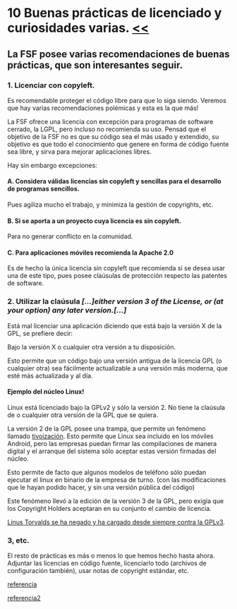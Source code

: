 # 10 Buenas prácticas de licenciado y curiosidades varias. [<<](../README.md)

## La FSF posee varias recomendaciones de buenas prácticas, que son interesantes seguir.

### 1. Licenciar con copyleft.

Es recomendable proteger el código libre para que lo siga siendo. Veremos que hay varias recomendaciones polémicas y esta es la que más!

La FSF ofrece una licencia con excepción para programas de software cerrado, la LGPL, pero incluso no recomienda su uso. Pensad que el objetivo de la FSF no es que su código sea el más usado y extendido, su objetivo es que todo el conocimiento que genere en forma de código fuente sea libre, y sirva para mejorar aplicaciones libres.

Hay sin embargo excepciones:

#### A. Considera válidas licencias sin copyleft y sencillas para el desarrollo de programas sencillos.

Pues agiliza mucho el trabajo, y minimiza la gestión de copyrights, etc.

#### B. Si se aporta a un proyecto cuya licencia es sin copyleft.

Para no generar conflicto en la comunidad.

#### C. Para aplicaciones móviles recomienda la Apache 2.0

Es de hecho la única licencia sin copyleft que recomienda si se desea usar una de este tipo, pues posee claúsulas de protección respecto las patentes de software.

### 2. Utilizar la claúsula *[...]either version 3 of the License, or (at your option) any later version.[...]*

Está mal licenciar una aplicación diciendo que está bajo la versión X de la GPL, se prefiere decir:

Bajo la versión X o cualquier otra versión a tu disposición.

Esto permite que un código bajo una versión antigua de la licencia GPL (o cualquier otra) sea fácilmente actualizable a una versión más moderna, que esté más actualizada y al día.

#### Ejemplo del núcleo Linux!

Linux está licenciado bajo la GPLv2 y sólo la versión 2. No tiene la claúsula de o cualquier otra versión de la GPL que se quiera.

La versión 2 de la GPL posee una trampa, que permite un fenómeno llamado [tivoización](https://es.wikipedia.org/wiki/Tivoizaci%C3%B3n). Esto permite que Linux sea incluido en los móviles Android, pero las empresas puedan firmar las compilaciones de manera digital y el arranque del sistema sólo aceptar estas versión firmadas del núcleo.

Esto permite de facto que algunos modelos de teléfono sólo puedan ejecutar el linux en binario de la empresa de turno. (con las modificaciones que le hayan podido hacer, y sin una versión pública del código)

Este fenómeno llevó a la edición de la versión 3 de la GPL, pero exigía que los Copyright Holders aceptaran en su conjunto el cambio de licencia.

[Linus Torvalds se ha negado y ha cargado desde siempre contra la GPLv3](https://www.linux.com/news/torvalds-gplv3-final-draft/).

### 3, etc.

El resto de prácticas es más o menos lo que hemos hecho hasta ahora. Adjuntar las licencias en código fuente, licenciarlo todo (archivos de configuración también), usar notas de copyright estándar, etc.

[referencia](https://savannah.gnu.org/maintenance/HowToGetYourProjectApprovedQuickly/)

[referencia2](https://www.gnu.org/licenses/license-recommendations.html)



